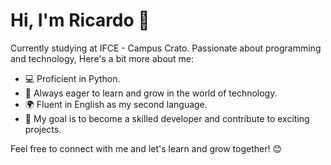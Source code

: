 # Hi, I'm Ricardo 👋

Currently studying at IFCE - Campus Crato. Passionate about programming and technology, Here's a bit more about me:

- 💻 Proficient in Python.
- 🌱 Always eager to learn and grow in the world of technology.
- 🌍 Fluent in English as my second language.
- 🎯 My goal is to become a skilled developer and contribute to exciting projects.

Feel free to connect with me and let's learn and grow together! 😊
